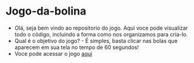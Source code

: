 # Jogo-da-bolina

- Olá, seja bem vindo ao repositorio do jogo. Aqui voce pode visualizar todo o código, incluindo a forma como nos organizamos para cria-lo.
- Qual é o objetivo do jogo? - É simples, basta clicar nas bolas que aparecem em sua tela no tempo de 60 segundos!
- Voce pode acessar o jogo [aqui](https://giovani-graduacao.github.io/Jogo-da-bolina/)